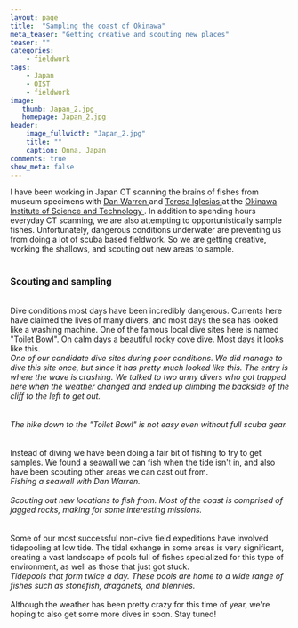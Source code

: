```yaml
---
layout: page
title:  "Sampling the coast of Okinawa"
meta_teaser: "Getting creative and scouting new places"
teaser: ""
categories:
    - fieldwork
tags:
    - Japan
    - OIST
    - fieldwork
image:
   thumb: Japan_2.jpg
   homepage: Japan_2.jpg
header: 
    image_fullwidth: "Japan_2.jpg"
    title: ""
    caption: Onna, Japan
comments: true
show_meta: false
---
```

I have been working in Japan CT scanning the brains of fishes from museum specimens with <a href='https://danlwarren.wordpress.com/'>Dan Warren </a> and <a href='https://www.researchgate.net/profile/Teresa_Iglesias'>Teresa Iglesias </a> at the <a href='https://www.oist.jp/'> Okinawa Institute of Science and Technology </a>. In addition to spending hours everyday CT scanning, we are also attempting to opportunistically sample fishes. Unfortunately, dangerous conditions underwater are preventing us from doing a lot of scuba based fieldwork. So we are getting creative, working the shallows, and scouting out new areas to sample.   
<br>
<h3> Scouting and sampling </h3>
<br> Dive conditions most days have been incredibly dangerous. Currents here have claimed the lives of many divers, and most days the sea has looked like a washing machine. One of the famous local dive sites here is named "Toilet Bowl". On calm days a beautiful rocky cove dive. Most days it looks like this.
<br>
<img class="b30" src="http://carolinafishes.github.io/images/Jfield1.jpg" alt=""><em>One of our candidate dive sites during poor conditions. We did manage to dive this site once, but since it has pretty much looked like this. The entry is where the wave is crashing. We talked to two army divers who got trapped here when the weather changed and ended up climbing the backside of the cliff to the left to get out.</em>
<br>
<br>
<br>
<img class="b30" src="http://carolinafishes.github.io/images/Jfield2.jpg" alt=""><em>The hike down to the "Toilet Bowl" is not easy even without full scuba gear. </em>
<br>
<br>
<br>
Instead of diving we have been doing a fair bit of fishing to try to get samples. We found a seawall we can fish when the tide isn't in, and also have been scouting other areas we can cast out from.
<br>
<img class="b30" src="http://carolinafishes.github.io/images/Jfield3.jpg" alt=""><em>Fishing a seawall with Dan Warren.</em>
<br>
<br>
<img class="b30" src="http://carolinafishes.github.io/images/Jfield4.jpg" alt=""><em>Scouting out new locations to fish from. Most of the coast is comprised of jagged rocks, making for some interesting missions.</em>
<br>
<br>
<br>
Some of our most successful non-dive field expeditions have involved tidepooling at low tide. The tidal exhange in some areas is very significant, creating a vast landscape of pools full of fishes specialized for this type of environment, as well as those that just got stuck. 
<br>
<img class="b30" src="http://carolinafishes.github.io/images/Jfield5.jpg" alt=""><em>Tidepools that form twice a day. These pools are home to a wide range of fishes such as stonefish, dragonets, and blennies.</em>
<br>
<br>
Although the weather has been pretty crazy for this time of year, we're hoping to also get some more dives in soon. Stay tuned!









